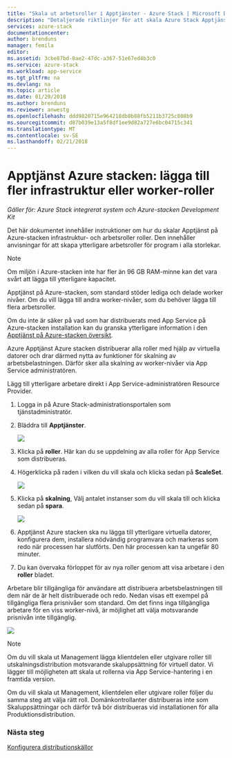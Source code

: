 ```yaml
---
title: "Skala ut arbetsroller i Apptjänster - Azure Stack | Microsoft Docs"
description: "Detaljerade riktlinjer för att skala Azure Stack Apptjänster"
services: azure-stack
documentationcenter: 
author: brenduns
manager: femila
editor: 
ms.assetid: 3cbe87bd-8ae2-47dc-a367-51e67ed4b3c0
ms.service: azure-stack
ms.workload: app-service
ms.tgt_pltfrm: na
ms.devlang: na
ms.topic: article
ms.date: 01/29/2018
ms.author: brenduns
ms.reviewer: anwestg
ms.openlocfilehash: ddd9820715e964218db8b88fb5211b3725c808b9
ms.sourcegitcommit: d87b039e13a5f8df1ee9d82a727e6bc04715c341
ms.translationtype: MT
ms.contentlocale: sv-SE
ms.lasthandoff: 02/21/2018
---
```

# <a name="app-service-on-azure-stack-add-more-infrastructure-or-worker-roles"></a>Apptjänst Azure stacken: lägga till fler infrastruktur eller worker-roller
*Gäller för: Azure Stack integrerat system och Azure-stacken Development Kit*  

Det här dokumentet innehåller instruktioner om hur du skalar Apptjänst på Azure-stacken infrastruktur- och arbetsroller roller. Den innehåller anvisningar för att skapa ytterligare arbetsroller för program i alla storlekar.

> [!NOTE]
> Om miljön i Azure-stacken inte har fler än 96 GB RAM-minne kan det vara svårt att lägga till ytterligare kapacitet.

Apptjänst på Azure-stacken, som standard stöder lediga och delade worker nivåer. Om du vill lägga till andra worker-nivåer, som du behöver lägga till flera arbetsroller.

Om du inte är säker på vad som har distribuerats med App Service på Azure-stacken installation kan du granska ytterligare information i den [Apptjänst på Azure-stacken översikt](azure-stack-app-service-overview.md).

Azure Apptjänst Azure stacken distribuerar alla roller med hjälp av virtuella datorer och drar därmed nytta av funktioner för skalning av arbetsbelastningen. Därför sker alla skalning av worker-nivåer via App Service administratören.

Lägg till ytterligare arbetare direkt i App Service-administratören Resource Provider.

1. Logga in på Azure Stack-administrationsportalen som tjänstadministratör.

2. Bläddra till **Apptjänster**.

    ![](media/azure-stack-app-service-add-worker-roles/image01.png)

3. Klicka på **roller**. Här kan du se uppdelning av alla roller för App Service som distribueras.

4. Högerklicka på raden i vilken du vill skala och klicka sedan på **ScaleSet**.

    ![](media/azure-stack-app-service-add-worker-roles/image02.png)

5. Klicka på **skalning**, Välj antalet instanser som du vill skala till och klicka sedan på **spara**.

    ![](media/azure-stack-app-service-add-worker-roles/image03.png)

6. Apptjänst Azure stacken ska nu lägga till ytterligare virtuella datorer, konfigurera dem, installera nödvändig programvara och markeras som redo när processen har slutförts. Den här processen kan ta ungefär 80 minuter.

7. Du kan övervaka förloppet för av nya roller genom att visa arbetare i den **roller** bladet.

Arbetare blir tillgängliga för användare att distribuera arbetsbelastningen till dem när de är helt distribuerade och redo. Nedan visas ett exempel på tillgängliga flera prisnivåer som standard. Om det finns inga tillgängliga arbetare för en viss worker-nivå, är möjlighet att välja motsvarande prisnivån inte tillgänglig.

![](media/azure-stack-app-service-add-worker-roles/image04.png)

>[!NOTE]
> Om du vill skala ut Management lägga klientdelen eller utgivare roller till utskalningsdistribution motsvarande skaluppsättning för virtuell dator. Vi lägger till möjligheten att skala ut rollerna via App Service-hantering i en framtida version.

Om du vill skala ut Management, klientdelen eller utgivare roller följer du samma steg att välja rätt roll. Domänkontrollanter distribueras inte som Skaluppsättningar och därför två bör distribueras vid installationen för alla Produktionsdistribution.

### <a name="next-steps"></a>Nästa steg

[Konfigurera distributionskällor](azure-stack-app-service-configure-deployment-sources.md)

